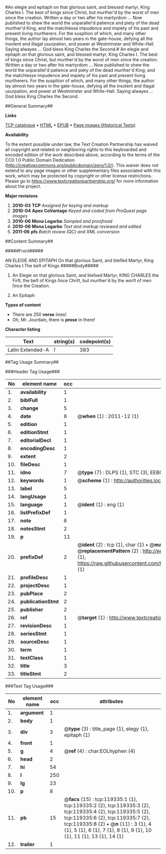 #An elegie and epitaph on that glorious saint, and blessed martyr, King Charles I. The best of kings since Christ, but murther'd by the worst of men since the creation. Written a day or two after his martyrdom ... Now published to shew the world the unparallel'd patience and piety of the dead murther'd King; and the matchlesse impudence and impiety of his past and present living murtherers. For the suspition of which, and many other things, the author lay almost two years in the gate-house, defying all the insolent and illagal usurpation, and power at Westminster and White-Hall. Saying alwayes ... God bless King Charles the Second.#
An elegie and epitaph on that glorious saint, and blessed martyr, King Charles I. The best of kings since Christ, but murther'd by the worst of men since the creation. Written a day or two after his martyrdom ... Now published to shew the world the unparallel'd patience and piety of the dead murther'd King; and the matchlesse impudence and impiety of his past and present living murtherers. For the suspition of which, and many other things, the author lay almost two years in the gate-house, defying all the insolent and illagal usurpation, and power at Westminster and White-Hall. Saying alwayes ... God bless King Charles the Second.

##General Summary##

**Links**

[TCP catalogue](http://www.ota.ox.ac.uk/tcp/)  • 
[HTML](http://tei.it.ox.ac.uk/tcp/Texts-HTML/free/A84/A84142.html)  • 
[EPUB](http://tei.it.ox.ac.uk/tcp/Texts-EPUB/free/A84/A84142.epub) • 
[Page images (Historical Texts)](https://historicaltexts.jisc.ac.uk/eebo-99867045e)

**Availability**

To the extent possible under law, the Text Creation Partnership has waived all copyright and related or neighboring rights to this keyboarded and encoded edition of the work described above, according to the terms of the CC0 1.0 Public Domain Dedication (http://creativecommons.org/publicdomain/zero/1.0/). This waiver does not extend to any page images or other supplementary files associated with this work, which may be protected by copyright or other license restrictions. Please go to https://www.textcreationpartnership.org/ for more information about the project.

**Major revisions**

1. __2010-03__ __TCP__ *Assigned for keying and markup*
1. __2010-04__ __Apex CoVantage__ *Keyed and coded from ProQuest page images*
1. __2010-06__ __Mona Logarbo__ *Sampled and proofread*
1. __2010-06__ __Mona Logarbo__ *Text and markup reviewed and edited*
1. __2011-06__ __pfs__ *Batch review (QC) and XML conversion*

##Content Summary##

#####Front#####

AN ELEGIE AND EPITAPH On that glorious Saint, and bleſſed Martyr, King Charles I.The beſt of Kings 
#####Body#####

1. An Elegie on that glorious Saint, and bleſsed Martyr, KING CHARLES the Firſt, the beſt of Kings ſince Chriſt, but murther'd by the worſt of men ſince the Creation.

1. An Epitaph

**Types of content**

  * There are 250 **verse** lines!
  * Oh, Mr. Jourdain, there is **prose** in there!

**Character listing**


|Text|string(s)|codepoint(s)|
|---|---|---|
|Latin Extended-A|ſ|383|

##Tag Usage Summary##

###Header Tag Usage###

|No|element name|occ|attributes|
|---|---|---|---|
|1.|__availability__|1||
|2.|__biblFull__|1||
|3.|__change__|5||
|4.|__date__|8| @__when__ (1) : 2011-12 (1)|
|5.|__edition__|1||
|6.|__editionStmt__|1||
|7.|__editorialDecl__|1||
|8.|__encodingDesc__|1||
|9.|__extent__|2||
|10.|__fileDesc__|1||
|11.|__idno__|7| @__type__ (7) : DLPS (1), STC (3), EEBO-CITATION (1), PROQUEST (1), VID (1)|
|12.|__keywords__|1| @__scheme__ (1) : http://authorities.loc.gov/ (1)|
|13.|__label__|5||
|14.|__langUsage__|1||
|15.|__language__|1| @__ident__ (1) : eng (1)|
|16.|__listPrefixDef__|1||
|17.|__note__|6||
|18.|__notesStmt__|2||
|19.|__p__|11||
|20.|__prefixDef__|2| @__ident__ (2) : tcp (1), char (1)  •  @__matchPattern__ (2) : ([0-9\-]+):([0-9IVX]+) (1), (.+) (1)  •  @__replacementPattern__ (2) : http://eebo.chadwyck.com/downloadtiff?vid=$1&page=$2 (1), https://raw.githubusercontent.com/textcreationpartnership/Texts/master/tcpchars.xml#$1 (1)|
|21.|__profileDesc__|1||
|22.|__projectDesc__|1||
|23.|__pubPlace__|2||
|24.|__publicationStmt__|2||
|25.|__publisher__|2||
|26.|__ref__|1| @__target__ (1) : http://www.textcreationpartnership.org/docs/. (1)|
|27.|__revisionDesc__|1||
|28.|__seriesStmt__|1||
|29.|__sourceDesc__|1||
|30.|__term__|1||
|31.|__textClass__|1||
|32.|__title__|3||
|33.|__titleStmt__|2||


###Text Tag Usage###

|No|element name|occ|attributes|
|---|---|---|---|
|1.|__argument__|1||
|2.|__body__|1||
|3.|__div__|3| @__type__ (3) : title_page (1), elegy (1), epitaph (1)|
|4.|__front__|1||
|5.|__g__|4| @__ref__ (4) : char:EOLhyphen (4)|
|6.|__head__|2||
|7.|__hi__|54||
|8.|__l__|250||
|9.|__lg__|23||
|10.|__p__|8||
|11.|__pb__|15| @__facs__ (15) : tcp:119335:1 (1), tcp:119335:2 (2), tcp:119335:3 (2), tcp:119335:4 (2), tcp:119335:5 (2), tcp:119335:6 (2), tcp:119335:7 (2), tcp:119335:8 (2)  •  @__n__ (11) : 3 (1), 4 (1), 5 (1), 6 (1), 7 (1), 8 (1), 9 (1), 10 (1), 11 (1), 13 (1), 14 (1)|
|12.|__trailer__|1||
